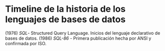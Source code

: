 Timeline de la historia de los lenguajes de bases de datos
=====================

(1976) *SQL*- Structured Query Language. Inicios del lenguaje declarativo de bases de datos.
(1986) *SQL-86* - Primera publicación hecha por ANSI y confirmada por ISO.
